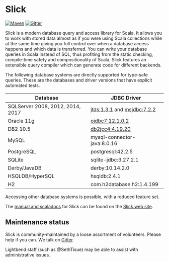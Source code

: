 Slick
=====

[![Maven](https://img.shields.io/maven-central/v/com.typesafe.slick/slick_2.13.svg)](http://mvnrepository.com/artifact/com.typesafe.slick/slick_2.13) [![Gitter](https://badges.gitter.im/Join%20Chat.svg)](https://gitter.im/slick/slick?utm_source=badge&utm_medium=badge&utm_campaign=pr-badge)

Slick is a modern database query and access library for Scala. It allows you
to work with stored data almost as if you were using Scala collections while
at the same time giving you full control over when a database access happens
and which data is transferred. You can write your database queries in Scala
instead of SQL, thus profiting from the static checking, compile-time safety
and compositionality of Scala. Slick features an extensible query compiler
which can generate code for different backends.

The following database systems are directly supported for type-safe queries.
These are the databases and driver versions that have explicit automated tests.

|Database|JDBC Driver|
|--------|-----------|
|SQLServer 2008, 2012, 2014, 2017|[jtds:1.3.1](http://sourceforge.net/projects/jtds/files/jtds/) and [msjdbc:7.2.2](https://docs.microsoft.com/en-us/sql/connect/jdbc/download-microsoft-jdbc-driver-for-sql-server?view=sql-server-2017)|
|Oracle 11g|[ojdbc7:12.1.0.2](http://www.oracle.com/technetwork/database/features/jdbc/index-091264.html)|
|DB2 10.5|[db2jcc4:4.19.20](http://www-01.ibm.com/support/docview.wss?uid=swg21363866)|
|MySQL|mysql-connector-java:8.0.16|
|PostgreSQL|postgresql:42.2.5|
|SQLite|sqlite-jdbc:3.27.2.1|
|Derby/JavaDB|derby:10.14.2.0|
|HSQLDB/HyperSQL|hsqldb:2.4.1|
|H2|com.h2database.h2:1.4.199|

Accessing other database systems is possible, with a reduced feature set.

The [manual and scaladocs](https://scala-slick.org/docs/) for Slick can be
found on the [Slick web site](https://scala-slick.org).

## Maintenance status

Slick is community-maintained by a loose assortment of volunteers.
Please help if you can. We talk on [Gitter](https://gitter.im/slick/slick).

Lightbend staff (such as @SethTisue) may be able to assist with
administrative issues.
